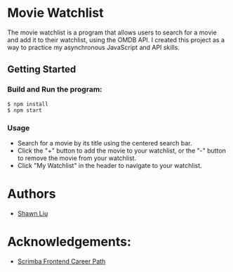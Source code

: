 # Movie Watchlist
The movie watchlist is a program that allows users to search for a movie and add it to their watchlist, using the OMDB API.  I created this project as a way to practice my asynchronous JavaScript and API skills.  

## Getting Started
### Build and Run the program:

```
$ npm install
$ npm start
````

### Usage
* Search for a movie by its title using the centered search bar.
* Click the "+" button to add the movie to your watchlist, or the "-" button to remove the movie from your watchlist.
* Click "My Watchlist" in the header to navigate to your watchlist. 

# Authors
* [Shawn Liu](https://github.com/shawn8913)

# Acknowledgements:
* [Scrimba Frontend Career Path](https://scrimba.com/learn/frontend)

